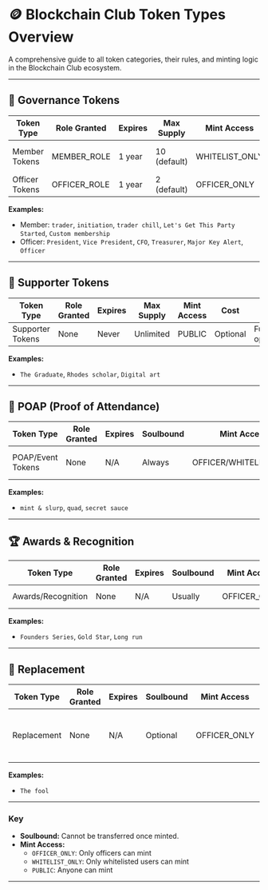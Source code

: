 # 🪙 Blockchain Club Token Types Overview

A comprehensive guide to all token categories, their rules, and minting logic in the Blockchain Club ecosystem.

---

## 🧭 Governance Tokens

| Token Type         | Role Granted         | Expires      | Max Supply      | Mint Access      | Notes                        |
|--------------------|---------------------|--------------|-----------------|------------------|------------------------------|
| Member Tokens      | MEMBER_ROLE         | 1 year       | 10 (default)    | WHITELIST_ONLY   | Whitelisted users get role   |
| Officer Tokens     | OFFICER_ROLE        | 1 year       | 2 (default)     | OFFICER_ONLY     | Officers only                |

**Examples:**  
- Member: `trader`, `initiation`, `trader chill`, `Let's Get This Party Started`, `Custom membership`  
- Officer: `President`, `Vice President`, `CFO`, `Treasurer`, `Major Key Alert`, `Officer`

---

## 🤝 Supporter Tokens

| Token Type         | Role Granted | Expires | Max Supply   | Mint Access | Cost      | Notes                |
|--------------------|--------------|---------|--------------|-------------|-----------|----------------------|
| Supporter Tokens   | None         | Never   | Unlimited    | PUBLIC      | Optional  | Fundraising, open    |

**Examples:**  
- `The Graduate`, `Rhodes scholar`, `Digital art`

---

## 🏅 POAP (Proof of Attendance)

| Token Type         | Role Granted | Expires | Soulbound | Mint Access           | Notes                |
|--------------------|--------------|---------|-----------|-----------------------|----------------------|
| POAP/Event Tokens  | None         | N/A     | Always    | OFFICER/WHITELIST_ONLY| For special events   |

**Examples:**  
- `mint & slurp`, `quad`, `secret sauce`

---

## 🏆 Awards & Recognition

| Token Type         | Role Granted | Expires | Soulbound | Mint Access    | Notes                |
|--------------------|--------------|---------|-----------|---------------|----------------------|
| Awards/Recognition | None         | N/A     | Usually   | OFFICER_ONLY  | For achievements     |

**Examples:**  
- `Founders Series`, `Gold Star`, `Long run`

---

## 🔄 Replacement

| Token Type         | Role Granted | Expires | Soulbound | Mint Access    | Notes                |
|--------------------|--------------|---------|-----------|---------------|----------------------|
| Replacement        | None         | N/A     | Optional  | OFFICER_ONLY  | Special use, e.g. lost access |

**Examples:**  
- `The fool`

---

### Key

- **Soulbound:** Cannot be transferred once minted.
- **Mint Access:**  
  - `OFFICER_ONLY`: Only officers can mint  
  - `WHITELIST_ONLY`: Only whitelisted users can mint  
  - `PUBLIC`: Anyone can mint

---

